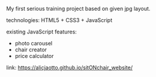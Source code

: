 My first serious training project based on given jpg layout. 

technologies: HTML5 + CSS3 + JavaScript

existing JavaScript features:
* photo carousel
* chair creator
* price calculator

link: https://alicjaotto.github.io/sitONchair_website/ 

